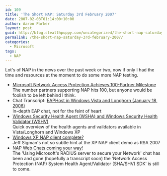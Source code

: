 ```yaml
---
id: 109
title: 'The Short NAP: Saturday 3rd February 2007'
date: 2007-02-03T01:14:00+10:00
author: Aaron Parker
layout: post
guid: http://blog.stealthpuppy.com/uncategorized/the-short-nap-saturday-3rd-february-2007
permalink: /the-short-nap-saturday-3rd-february-2007/
categories:
  - Microsoft
tags:
  - NAP
---
```

Lot's of NAP in the news over the past week or two, now if only I had the time and resources at the moment to do some more NAP testing.

  * [Microsoft Network Access Protection Achieves 100-Partner Milestone](http://www.microsoft.com/presspass/press/2007/feb07/02-01MSNAP100PR.mspx)  
    The number partners supporting NAP hits 100, but anyone would be foolish to be left behind I think.
  * Chat Transcript: [EAPHost in Windows Vista and Longhorn (January 18, 2006)](http://www.microsoft.com/technet/community/chats/trans/windowsnet/07_0118_tn_eaphost.mspx)  
    In-depth EAP chat, not for the feint of heart
  * [Windows Security Health Agent (WSHA) and Windows Security Health Validator (WSHV)](http://blogs.technet.com/nap/archive/2007/01/30/windows-security-health-agent-wsha-and-windows-security-health-validator-wshv.aspx)  
    Quick overview of the health agents and vaildators available in Vista/Longhorn and Windows XP
  * [Windows XP NAP client complete?](http://blogs.technet.com/nap/archive/2007/01/24/nap-the-world-rsa-2007.aspx)  
    Jeff Sigman's not so subtle hint at the XP NAP client demo as RSA 2007
  * [NAP Web Chats coming your way!](http://blogs.technet.com/nap/archive/2007/01/23/nap-web-chats-coming-your-way.aspx)  
    The 'Using Microsoft's RADIUS server to secure your Network' chat has been and gone (hopefully a transcript soon) the 'Network Access Protection (NAP) System Health Agent/Validator (SHA/SHV) SDK' is still to come.